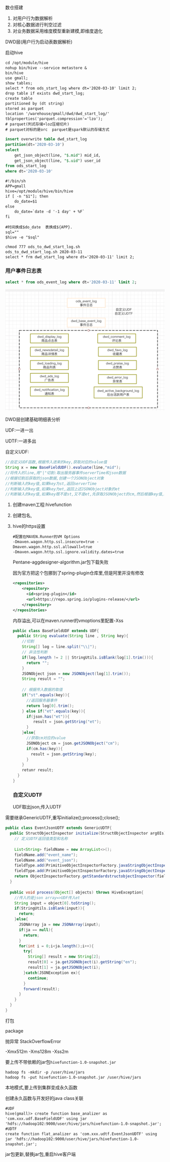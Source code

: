 数仓搭建

1. 对用户行为数据解析
2. 对核心数据进行判空过滤
3. 对业务数据采用维度模型重新建模,即维度退化

DWD层(用户行为启动表数据解析)



启动hive

```shell
cd /opt/module/hive
nohup bin/hive --service metastore &
bin/hive
use gmall;
show tables;
select * from ods_start_log where dt='2020-03-10' limit 2;
drop table if exists dwd_start_log;
create table 
partitioned by (dt string)
stored as parquet
location '/warehouse/gmall/dwd/dwd_start_log/'
tblproperties('parquet.compression'='lzo');
# parquet(列式存储+loz压缩切片)
# parquet对标的是orc  parquet是spark默认的存储方式

```



```sql
insert overwrite table dwd_start_log
partition(dt='2020-03-10')
select 
	get_json_object(line, "$.mid") mid_id,
	get_json_object(line, "$.uid") user_id
from ods_start_log
where dt='2020-03-10'
```



```shell
#!/bin/sh
APP=gmall
hive=/opt/module/hive/bin/hive
if [ -n "$1"]; then
    do_date=$1
else
    do_date=`date -d '-1 day' + %F`
fi

#时间换成$do_date  表换成${APP}.
sql=""
$hive -e "$sql"
```

```shell
chmod 777 ods_to_dwd_start_log.sh
ods_to_dwd_start_log.sh 2020-03-11
select * frm dwd_start_log where dt='2020-03-11' limit 2;
```

### 用户事件日志表

```sql
select * from ods_event_log where dt='2020-03-11' limit 2;
```



![手绘图.png](https://github.com/ohyemybaby/blog/blob/master/数据仓库/screenshorts/image-20200511115454971.png)

DWD层创建基础明细表分析

UDF:一进一出

UDTF:一进多出

自定义UDF:

```java
//自定义UDF函数,根据传入进来的key,获取对应的value值
String x = new BaseFieldUDF().evaluate(line,"mid");
//将传入的line,用"|"切割:取出服务器事件serverTime和json数据
//根据切割后获取的json数据,创建一个JSONObject对象
//判断输入的key值,如果key为st,返回serverTime
//判断输入的key值,如果key为et,返回上述JSONObject对象的et
//判断输入的key值,如果key既不是st,又不是et,先获取JSONObject的cm,然后根据key值,获取cmJSON中的value.
```

1. 创建maven工程:hivefunction

2. 创建包名, 

3. hive的https设置

   ```properties
   #配置在MAVEN.Runner的VM Options
   -Dmaven.wagon.http.ssl.insecure=true -Dmaven.wagon.http.ssl.allowall=true
   -Dmaven.wagon.http.ssl.ignore.validity.dates=true
   ```

   Pentane-aggdesigner-algorithm.jar包下载失败

   因为官方把这个包挪到了spring-plugin仓库里,但是阿里并没有修改

   ```xml
   <repositories>
       <repository>
         <id>spring-plugin</id>
         <url>https://repo.spring.io/plugins-release/</url>
       </repository>
   </repositories>
   ```

   内存溢出,可以在maven.runner的vmoptions里配置-Xss

   ```java
   public class BaseFieldUDF extends UDF{
     public String evaluate(String line , String key){
       //切割
       String[] log = line.split("\\|");
       // 非法性判断
       if(log.length != 2 || StringUtils.isBlank(log[1].trim())){
         return "";
       }
       JSONObject json = new JSONObject(log[1].trim());
       String result = "";
       
       // 根据传入数据的取值
       if("st".equals(key)){
         //返回服务器事件
         return log[0].trim();
       } else if("et".equals(key)){
         if(json.has("et")){
            result = json.getString("et");
         }
       }else{
         //获取cm对应的value
         JSONObject cm = json.getJSONObject("cm");
         if(cm.has(key)){
           result = json.getString(key);
         }
       }
       retunr result;
     }
   }
   ```

   ### 自定义UDTF

   UDF取出json,传入UDTF

需要继承GenericUDTF,重写initialize();process();close();



```java
public class EventJsonUDTF extends GenericUDTF{
  public StructObjectInspector initialize(StructObjectInspector argOIs){
    // 定义UDTF返回值类型和名称
    
    List<String> fieldName = new ArrayList<>();
    fieldName.add("event_name");
    fieldName.add("event_json");
    fieldType.add(PrimitiveObjectInspectorFactory.javaStringObjectInspector);
    fieldType.add(PrimitiveObjectInspectorFactory.javaStringObjectInspector)
    return ObjectInspectorFactory.getStandardstructobjectInspector(fieldName,fieldType);
  }
  
  public void process(Object[] objects) throws HiveException{
    //传入的是json array=>UDF传入et
    String input = object[0].toString();
    if(StringUtils.isBlank(input)){
      return;
    }else{
      JSONArray ja = new JSONArray(input);
      if(ja == null){
        return;
      }
      for(int i = 0;i<ja.length();i++){
        try{
          String[] result = new String[2];
          result[0] = ja.getJSONObject(i).getString("en");
          result[1] = ja.getJSONObject(i);
        }catch(JSONException ex){
          continue;
        }
        forward(result);
      }
    }
  }
}
```

打包

package 

抛异常 StackOverflowError

-Xmx512m -Xms128m -Xss2m





要上传不带依赖的jar包`hivefunction-1.0-snapshot.jar`

```shell
hadoop fs -mkdir -p /user/hive/jars
hadoop fs -put hivefunction-1.0-snapshot.jar /user/hive/jars
```



本地模式,要上传到集群变成永久函数

创建永久函数与开发好的java class关联

```shell
#UDF
hive(gmall)> create function base_analizer as 'com.xxx.udf.BaseFieldUDF' using jar 'hdfs://hadoop102:9000/user/hive/jars/hivefunction-1.0-snapshot.jar';
#UDTF
create function flat_analizer as 'com.xxx.udtf.EventJsonUDTF' using jar 'hdfs://hadoop102:9000/user/hive/jars/hivefunction-1.0-snapshot.jar';
```

jar包更新,替换jar包,重启hive客户端





















